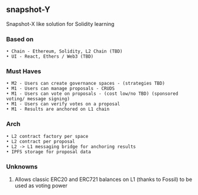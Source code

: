 ## snapshot-Y
Snapshot-X like solution for Solidity learning 



### Based on 
	• Chain - Ethereum, Solidity, L2 Chain (TBD)
	• UI - React, Ethers / Web3 (TBD)

### Must Haves 
	• M2 - Users can create governance spaces - (strategies TBD)
	• M1 - Users can manage proposals - CRUDS 
	• M1 - Users can vote on proposals - (cost low/no TBD) (sponsored voting/ message signing)
	• M1 - Users can verify votes on a proposal
	• M1 - Results are anchored on L1 chain 

### Arch 
	• L2 contract factory per space
	• L2 contract per proposal 
	• L2 -> L1 messaging bridge for anchoring results 
	• IPFS storage for proposal data 

### Unknowns 
1. Allows classic ERC20 and ERC721 balances on L1 (thanks to Fossil) to be used as voting power

